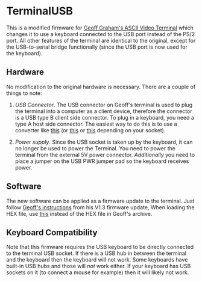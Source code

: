 # TerminalUSB

This is a modified firmware for [Geoff Graham's ASCII Video Terminal](http://geoffg.net/terminal.html) which 
changes it to use a keyboard connected to the USB port instead of the PS/2 port. All other features of the
terminal are identical to the original, except for the USB-to-serial bridge functionally (since the USB port
is now used for the keyboard).

## Hardware

No modification to the original hardware is necessary. There are a couple of things to note:

1. *USB Connector*. The USB connector on Geoff's terminal is used to plug the terminal
into a computer as a client device, therefore the connector is a USB type B client side
connector. To plug in a keyboard, you need a type A host side connector. The easiest way
to do this is to use a converter like [this](https://www.computercablestore.com/usb-20-adapter-usb-a-female-to-usb-b-male) 
(or [this](https://www.showmecables.com/micro-usb-2-b-male-to-a-female-6-in) 
or [this](https://www.computercablestore.com/usb-adapter-usb-a-female-to-usb-mini-5-male) depending on your socket).

2. *Power supply*. Since the USB socket is taken up by the keyboard, it can no longer be used to power
the Terminal. You need to power the terminal from the external 5V power connector. *Additionally* you
need to place a jumper on the USB PWR jumper pad so the keyboard receives power.

## Software

The new software can be applied as a firmware update to the terminal. Just follow 
[Geoff's instructions](http://geoffg.net/Downloads/Terminal/Terminal_V1.3_UPGRADE.zip) from his V1.3 firmware update,
When loading the HEX file, use [this](https://raw.githubusercontent.com/dhansel/TerminalUSB/master/TerminalUSB_V1.3_UPGRADE.hex)
instead of the HEX file in Geoff's archive.

## Keyboard Compatibility

Note that this firmware requires the USB keyboard to be directly connected to the terminal
USB socket. If there is a USB hub in between the terminal and the keyboard then the keyboard will not work.
Some keyboards have built-in USB hubs and those will *not* work either. If your keyboard has
USB sockets on it (to connect a mouse for example) then it will likely not work.
